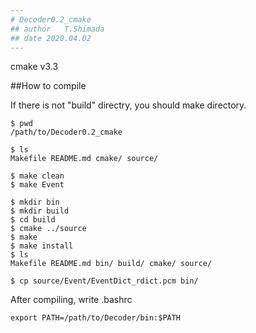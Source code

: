 ```yaml
---
# Decoder0.2_cmake
## author	T.Shimada
## date	2020.04.02
---
```


cmake v3.3

##How to compile

If there is not "build" directry, you should make directory.

```
$ pwd
/path/to/Decoder0.2_cmake

$ ls
Makefile README.md cmake/ source/

$ make clean
$ make Event

$ mkdir bin
$ mkdir build
$ cd build
$ cmake ../source
$ make
$ make install
$ ls
Makefile README.md bin/ build/ cmake/ source/

$ cp source/Event/EventDict_rdict.pcm bin/
```
After compiling, write .bashrc
```
export PATH=/path/to/Decoder/bin:$PATH


